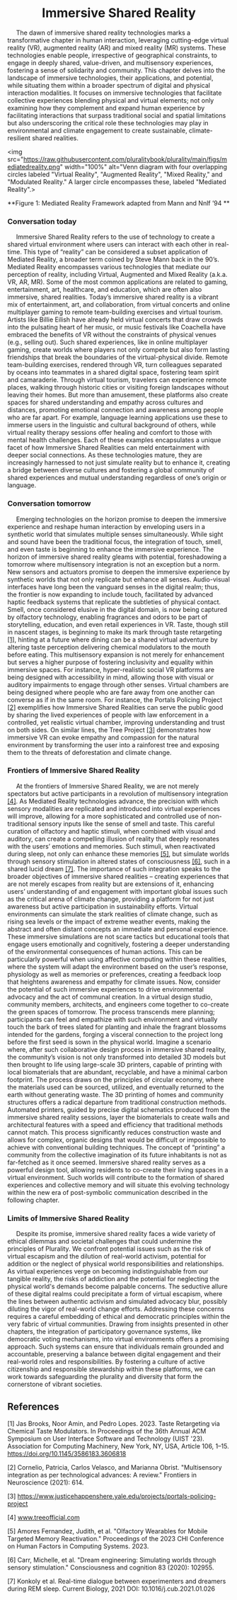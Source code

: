 <center> <h1> Immersive Shared Reality </h1> </center>


&nbsp;&nbsp;&nbsp;&nbsp; The dawn of immersive shared reality technologies marks a transformative chapter in human interaction, leveraging cutting-edge virtual reality (VR), augmented reality (AR) and mixed reality (MR) systems. These technologies enable people, irrespective of geographical constraints, to engage in deeply shared, value-driven, and multisensory experiences, fostering a sense of solidarity and community. This chapter delves into the landscape of immersive technologies, their applications, and potential, while situating them within a broader spectrum of digital and physical interaction modalities. It focuses on immersive technologies that facilitate collective experiences blending physical and virtual elements; not only examining how they complement and expand human experience by facilitating interactions that surpass traditional social and spatial limitations but also underscoring the critical role these technologies may play in environmental and climate engagement to create sustainable, climate-resilient shared realities.

<img src="https://raw.githubusercontent.com/pluralitybook/plurality/main/figs/mediatedreality.png" width="100%" alt="Venn diagram with four overlapping circles labeled "Virtual Reality", "Augmented Reality", "Mixed Reality," and "Modulated Reality." A larger circle encompasses these, labeled "Mediated Reality".>

**Figure 1: Mediated Reality Framework adapted from Mann and Nnlf ’94 **

### Conversation today

&nbsp;&nbsp;&nbsp;&nbsp; Immersive Shared Reality refers to the use of technology to create a shared virtual environment where users can interact with each other in real-time. This type of “reality” can be considered a subset application of Mediated Reality, a broader term coined by Steve Mann back in the 90’s. Mediated Reality encompasses various technologies that mediate our perception of reality, including Virtual, Augmented and Mixed Reality (a.k.a. VR, AR, MR). Some of the most common applications are related to gaming, entertainment, art, healthcare, and education, which are often also immersive, shared realities. Today’s immersive shared reality is a vibrant mix of entertainment, art, and collaboration, from virtual concerts and online multiplayer gaming to remote team-building exercises and virtual tourism. Artists like Billie Eilish have already held virtual concerts that draw crowds into the pulsating heart of her music, or music festivals like Coachella have embraced the benefits of VR without the constraints of physical venues (e.g., selling out). Such shared experiences, like in online multiplayer gaming, create worlds where players not only compete but also form lasting friendships that break the boundaries of the virtual-physical divide. Remote team-building exercises, rendered through VR, turn colleagues separated by oceans into teammates in a shared digital space, fostering team spirit and camaraderie. Through virtual tourism, travelers can experience remote places, walking through historic cities or visiting foreign landscapes without leaving their homes. But more than amusement, these platforms also create spaces for shared understanding and empathy across cultures and distances, promoting emotional connection and awareness among people who are far apart.  For example, language learning applications use these to immerse users in the linguistic and cultural background of others, while virtual reality therapy sessions offer healing and comfort to those with mental health challenges. Each of these examples encapsulates a unique facet of how Immersive Shared Realities can meld entertainment with deeper social connections. As these technologies mature, they are increasingly harnessed to not just simulate reality but to enhance it, creating a bridge between diverse cultures and fostering a global community of shared experiences and mutual understanding regardless of one’s origin or language.  

### Conversation tomorrow

&nbsp;&nbsp;&nbsp;&nbsp; Emerging technologies on the horizon promise to deepen the immersive experience and reshape human interaction by enveloping users in a synthetic world that simulates multiple senses simultaneously. While sight and sound have been the traditional focus, the integration of touch, smell, and even taste is beginning to enhance the immersive experience.  The horizon of immersive shared reality gleams with potential, foreshadowing a tomorrow where multisensory integration is not an exception but a norm. New sensors and actuators promise to deepen the immersive experience by synthetic worlds that not only replicate but enhance all senses. Audio-visual interfaces have long been the vanguard senses in the digital realm; thus, the frontier is now expanding to include touch, facilitated by advanced haptic feedback systems that replicate the subtleties of physical contact. Smell, once considered elusive in the digital domain, is now being captured by olfactory technology, enabling fragrances and odors to be part of storytelling, education, and even retail experiences in VR. Taste, though still in nascent stages, is beginning to make its mark through taste retargeting [[1]](#1), hinting at a future where dining can be a shared virtual adventure by altering taste perception delivering chemical modulators to the mouth before eating. 
This multisensory expansion is not merely for enhancement but serves a higher purpose of fostering inclusivity and equality within immersive spaces. For instance, hyper-realistic social VR platforms are being designed with accessibility in mind, allowing those with visual or auditory impairments to engage through other senses. Virtual chambers are being designed where people who are fare away from one another can converse as if in the same room. For instance, the Portals Policing Project [[2]](#2) exemplifies how Immersive Shared Realities can serve the public good by sharing the lived experiences of people with law enforcement in a controlled, yet realistic virtual chamber, improving understanding and trust on both sides. On similar lines, the Tree Project [[3]](#3) demonstrates how immersive VR can evoke empathy and compassion for the natural environment by transforming the user into a rainforest tree and exposing them to the threats of deforestation and climate change. 

### Frontiers of Immersive Shared Reality

&nbsp;&nbsp;&nbsp;&nbsp;  At the frontiers of Immersive Shared Reality, we are not merely spectators but active participants in a revolution of multisensory integration [[4]](#4). As Mediated Reality technologies advance, the precision with which sensory modalities are replicated and introduced into virtual experiences will improve, allowing for a more sophisticated and controlled use of non-traditional sensory inputs like the sense of smell and taste. This careful curation of olfactory and haptic stimuli, when combined with visual and auditory, can create a compelling illusion of reality that deeply resonates with the users’ emotions and memories. Such stimuli, when reactivated during sleep, not only can enhance these memories [[5]](#5), but simulate worlds through sensory stimulation in altered states of consciousness [[6]](#6), such in a shared lucid dream [[7]](#7). The importance of such integration speaks to the broader objectives of immersive shared realities – creating experiences that are not merely escapes from reality but are extensions of it, enhancing users’ understanding of and engagement with important global issues such as the critical arena of climate change, providing a platform for not just awareness but active participation in sustainability efforts. Virtual environments can simulate the stark realities of climate change, such as rising sea levels or the impact of extreme weather events, making the abstract and often distant concepts an immediate and personal experience. These immersive simulations are not scare tactics but educational tools that engage users emotionally and cognitively, fostering a deeper understanding of the environmental consequences of human actions. This can be particularly powerful when using affective computing within these realities, where the system will adapt the environment based on the user’s response, physiology as well as memories or preferences, creating a feedback loop that heightens awareness and empathy for climate issues. 
Now, consider the potential of such immersive experiences to drive environmental advocacy and the act of communal creation. In a virtual design studio, community members, architects, and engineers come together to co-create the green spaces of tomorrow. The process transcends mere planning; participants can feel and empathize with such environment and virtually touch the bark of trees slated for planting and inhale the fragrant blossoms intended for the gardens, forging a visceral connection to the project long before the first seed is sown in the physical world. Imagine a scenario where, after such collaborative design process in immersive shared reality, the community’s vision is not only transformed into detailed 3D models but then brought to life using large-scale 3D printers, capable of printing with local biomaterials that are abundant, recyclable, and have a minimal carbon footprint. The process draws on the principles of circular economy, where the materials used can be sourced, utilized, and eventually returned to the earth without generating waste.
The 3D printing of homes and community structures offers a radical departure from traditional construction methods. Automated printers, guided by precise digital schematics produced from the immersive shared reality sessions, layer the biomaterials to create walls and architectural features with a speed and efficiency that traditional methods cannot match. This process significantly reduces construction waste and allows for complex, organic designs that would be difficult or impossible to achieve with conventional building techniques. The concept of “printing” a community from the collective imagination of its future inhabitants is not as far-fetched as it once seemed. Immersive shared reality serves as a powerful design tool, allowing residents to co-create their living spaces in a virtual environment. 
Such worlds will contribute to the formation of shared experiences and collective memory and will situate this evolving technology within the new era of post-symbolic communication described in the following chapter. 

### Limits of Immersive Shared Reality

&nbsp;&nbsp;&nbsp;&nbsp; Despite its promise, immersive shared reality faces a wide variety of ethical dilemmas and societal challenges that could undermine the principles of Plurality. We confront potential issues such as the risk of virtual escapism and the dilution of real-world activism, potential for addition or the neglect of physical world responsibilities and relationships. As virtual experiences verge on becoming indistinguishable from our tangible reality, the risks of addiction and the potential for neglecting the physical world's demands become palpable concerns. The seductive allure of these digital realms could precipitate a form of virtual escapism, where the lines between authentic activism and simulated advocacy blur, possibly diluting the vigor of real-world change efforts. Addressing these concerns requires a careful embedding of ethical and democratic principles within the very fabric of virtual communities. Drawing from insights presented in other chapters, the integration of participatory governance systems, like democratic voting mechanisms, into virtual environments offers a promising approach. Such systems can ensure that individuals remain grounded and accountable, preserving a balance between digital engagement and their real-world roles and responsibilities. By fostering a culture of active citizenship and responsible stewardship within these platforms, we can work towards safeguarding the plurality and diversity that form the cornerstone of vibrant societies.

## References

<a id="1">[1]</a> Jas Brooks, Noor Amin, and Pedro Lopes. 2023. Taste Retargeting via Chemical Taste Modulators. In Proceedings of the 36th Annual ACM Symposium on User Interface Software and Technology (UIST '23). Association for Computing Machinery, New York, NY, USA, Article 106, 1–15. https://doi.org/10.1145/3586183.3606818

<a id="2">[2]</a>  Cornelio, Patricia, Carlos Velasco, and Marianna Obrist. "Multisensory integration as per technological advances: A review." Frontiers in Neuroscience (2021): 614.

<a id="3">[3]</a> https://www.justicehappenshere.yale.edu/projects/portals-policing-project

<a id="4">[4]</a> www.treeofficial.com

<a id="5">[5]</a> Amores Fernandez, Judith, et al. "Olfactory Wearables for Mobile Targeted Memory Reactivation." Proceedings of the 2023 CHI Conference on Human Factors in Computing Systems. 2023.

<a id="6">[6]</a>  Carr, Michelle, et al. "Dream engineering: Simulating worlds through sensory stimulation." Consciousness and cognition 83 (2020): 102955.

<a id="7">[7]</a> Konkoly et al. Real-time dialogue between experimenters and dreamers during REM sleep. Current Biology, 2021 DOI: 10.1016/j.cub.2021.01.026
